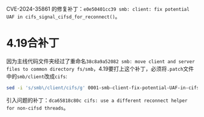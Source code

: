 CVE-2024-35861 的修复补丁：`e0e50401cc39 smb: client: fix potential UAF in cifs_signal_cifsd_for_reconnect()`。

# 4.19合补丁

因为主线代码文件夹经过了重命名`38c8a9a52082 smb: move client and server files to common directory fs/smb`，4.19要打上这个补丁，必须将`.patch`文件中的`smb/client`改成`cifs`:
```sh
sed -i 's/smb\/client/cifs/g' 0001-smb-client-fix-potential-UAF-in-cifs_signal_cifsd_fo.patch
```

引入问题的补丁：`dca65818c80c cifs: use a different reconnect helper for non-cifsd threads`。
